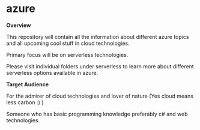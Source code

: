 # azure

**Overview**

This repository will contain all the information about different azure topics and all upcoming cool stuff in cloud technologies.

Primary focus will be on serverless technologies.

Please visit individual folders under serverless to learn more about different serverless options available in azure.

**Target Audience**

For the admirer of cloud technologies and lover of nature (Yes cloud means less carbon :) )

Someone who has basic programming knowledge preferably c# and web technologies.



